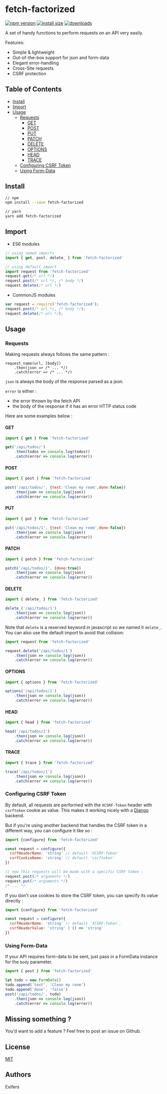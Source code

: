 # fetch-factorized
[![npm version](https://img.shields.io/npm/v/fetch-factorized.svg?style=flat-square)](https://www.npmjs.com/package/fetch-factorized)
[![install size](https://badgen.net/packagephobia/install/fetch-factorized)](https://packagephobia.now.sh/result?p=fetch-factorized)
[![downloads](https://img.shields.io/npm/dm/fetch-factorized.svg?style=flat-square)](https://npm-stat.com/charts.html?package=fetch-factorized)


A set of handy functions to perform requests on an API very easily.

Features:

- Simple & lightweight
- Out-of-the-box support for json and form-data
- Elegant error-handling
- Cross-Site requests
- CSRF protection

## Table of Contents
- [Install](#install)
- [Import](#import)
- [Usage](#usage)
    - [Requests](#requests)
        - [GET](#get)
        - [POST](#post)
        - [PUT](#put)
        - [PATCH](#patch)
        - [DELETE](#delete)
        - [OPTIONS](#options)
        - [HEAD](#head)
        - [TRACE](#trace)
    - [Configuring CSRF Token](#configuring-csrf-token)
    - [Using Form-Data](#using-form-data)


## Install
```bash
// npm
npm install --save fetch-factorized

// yarn
yarn add fetch-factorized
```

## Import
- ES6 modules
```javascript
// using named imports
import { get, post, delete_ } from 'fetch-factorized'

// using default import
import request from 'fetch-factorized'
request.get(/* url */)
request.post(/* url */, /* body */)
request.delete(/* url */)
```
- CommonJS modules
```javascript
var request = require('fetch-factorized');
request.post(/* url */, /* body */);
request.delete(/* url */);
```

## Usage
### Requests
Making requests always follows the same pattern :
```
request_name(url, [body])
    .then(json => /* ... */)
    .catch(error => /* ... */)    
```
```json``` is always the body of the response parsed as a json.

```error``` is either :
- the error thrown by the fetch API
- the body of the response if it has an error HTTP status code

Here are some examples below :
#### GET
```javascript
import { get } from 'fetch-factorized'

get('/api/todos/')
    .then(todos => console.log(todos))
    .catch(error => console.log(error))
```
#### POST
```javascript
import { post } from 'fetch-factorized'

post('/api/todos/', {text:'Clean my room',done:false})
    .then(json => console.log(json))
    .catch(error => console.log(error))
```
#### PUT
```javascript
import { put } from 'fetch-factorized'

put('/api/todos/1', {text:'Clean my room',done:false})
    .then(json => console.log(json))
    .catch(error => console.log(error))
```
#### PATCH
```javascript
import { patch } from 'fetch-factorized'

patch('/api/todos/1', {done:true})
    .then(json => console.log(json))
    .catch(error => console.log(error))
```
#### DELETE
```javascript
import { delete_ } from 'fetch-factorized'

delete_('/api/todos/1')
    .then(json => console.log(json))
    .catch(error => console.log(error))
```
Note that ```delete``` is a reserved keyword in javascript so we named it ```delete_```. You can also use the default import to avoid that collision:
```javascript
import request from 'fetch-factorized'

request.delete('/api/todos/1')
    .then(json => console.log(json))
    .catch(error => console.log(error))
```

#### OPTIONS
```javascript
import { options } from 'fetch-factorized'

options('/api/todos/1')
    .then(json => console.log(json))
    .catch(error => console.log(error))
```
#### HEAD
```javascript
import { head } from 'fetch-factorized'

head('/api/todos/1')
    .then(json => console.log(json))
    .catch(error => console.log(error))
```
#### TRACE
```javascript
import { trace } from 'fetch-factorized'

trace('/api/todos/1')
    .then(json => console.log(json))
    .catch(error => console.log(error))
```

### Configuring CSRF Token
By default, all requests are performed with the ```XCSRF-Token``` header with ```csrftoken``` cookie as value. This makes it working nicely with a [Django](https://www.djangoproject.com) backend.

But if you're using another backend that handles the CSRF token in a different way, you can configure it like so :
```javascript
import {configure} from 'fetch-factorized'

const request = configure({
  csrfHeaderName: 'string' // default 'XCSRF-Token'
  csrfCookieName: 'string' // default 'csrftoken'
})

// now this requests will be made with a specific CSRF token :
request.post(/* arguments */)
request.put(/* arguments */)
/* ... */
```
If you don't use cookies to store the CSRF token, you can specify its value directly :
```javascript
import {configure} from 'fetch-factorized'

const request = configure({
  csrfHeaderName: 'string' // default 'XCSRF-Token',
  csrfHeaderValue: 'string' | () => 'string'
})
```

### Using Form-Data
If your API requires form-data to be sent, just pass in a FormData instance for the ```body``` parameter.

```javascript
import { post } from 'fetch-factorized'

let todo = new FormData()
todo.append('text', 'Clean my room')
todo.append('done', 'false')
post('/api/todos/', todo)
    .then(json => console.log(json))
    .catch(error => console.log(error))
```

## Missing something ?
You'd want to add a feature ? Feel free to post an issue on Github.

## License
[MIT](https://couto.mit-license.org/)

## Authors
Exifers
